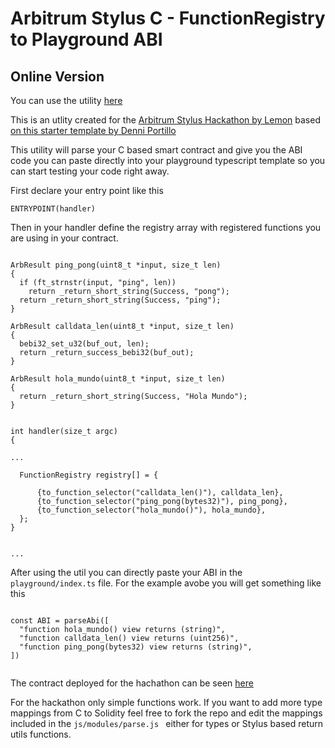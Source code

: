 # Arbitrum Stylus C - FunctionRegistry to Playground ABI

## Online Version

You can use the utility [here](https://roabhi.es/ArbitrumHack/)

This is an utlity created for the [Arbitrum Stylus Hackathon by Lemon](https://hack.lemon.tips/) based [on this starter template by Denni Portillo](https://github.com/D3Portillo/arbitrum-sylus-starter-c)

This utility will parse your C based smart contract and give you the ABI
code you can paste directly into your playground typescript template so
you can start testing your code right away.

First declare your entry point like this

```
ENTRYPOINT(handler)

```

Then in your handler define the registry array with registered functions you are using in your contract.

```

ArbResult ping_pong(uint8_t *input, size_t len)
{
  if (ft_strnstr(input, "ping", len))
    return _return_short_string(Success, "pong");
  return _return_short_string(Success, "ping");
}

ArbResult calldata_len(uint8_t *input, size_t len)
{
  bebi32_set_u32(buf_out, len);
  return _return_success_bebi32(buf_out);
}

ArbResult hola_mundo(uint8_t *input, size_t len)
{
  return _return_short_string(Success, "Hola Mundo");
}


int handler(size_t argc)
{

...

  FunctionRegistry registry[] = {

      {to_function_selector("calldata_len()"), calldata_len},
      {to_function_selector("ping_pong(bytes32)"), ping_pong},
      {to_function_selector("hola_mundo()"), hola_mundo},
  };
}


...

```

After using the util you can directly paste your ABI in the `playground/index.ts` file. For the example avobe you will get something like this

```

const ABI = parseAbi([
  "function hola_mundo() view returns (string)",
  "function calldata_len() view returns (uint256)",
  "function ping_pong(bytes32) view returns (string)",
])


```

The contract deployed for the hachathon can be seen [here](https://sepolia.arbiscan.io/address/0xceb9c5f083aceb8b48adbaaa3f953cd522c2997b)

For the hackathon only simple functions work. If you want to add more
type mappings from C to Solidity feel free to fork the repo and edit the
mappings included in the
`js/modules/parse.js ` either for types
or Stylus based return utils functions.
